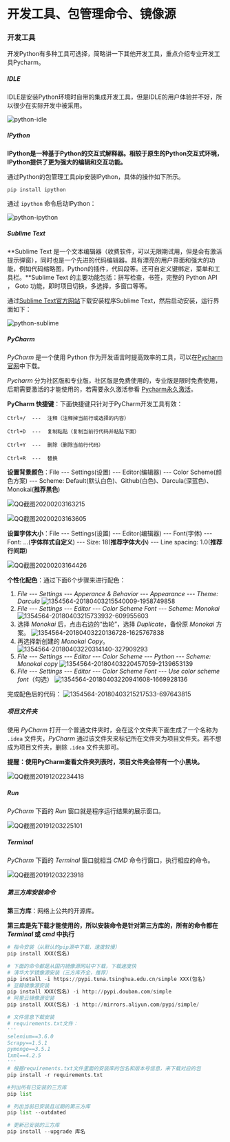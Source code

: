 # 开发工具、包管理命令、镜像源

### 开发工具

开发Python有多种工具可选择，简略讲一下其他开发工具，重点介绍专业开发工具Pycharm。

##### IDLE

IDLE是安装Python环境时自带的集成开发工具，但是IDLE的用户体验并不好，所以很少在实际开发中被采用。

![python-idle](image/python-idle.png)

##### IPython

**IPython是一种基于Python的交互式解释器。相较于原生的Python交互式环境，IPython提供了更为强大的编辑和交互功能。**

通过Python的包管理工具pip安装IPython，具体的操作如下所示。

```
pip install ipython
```

通过 `ipython` 命令启动IPython：

![python-ipython](image/python-ipython.png)

##### Sublime Text

**Sublime Text 是一个文本编辑器（收费软件，可以无限期试用，但是会有激活提示弹窗），同时也是一个先进的代码编辑器。具有漂亮的用户界面和强大的功能，例如代码缩略图，Python的插件，代码段等。还可自定义键绑定，菜单和工具栏。**Sublime Text 的主要功能包括：拼写检查，书签，完整的 Python API ， Goto 功能，即时项目切换，多选择，多窗口等等。

通过[Sublime Text官方网站](https://www.sublimetext.com/)下载安装程序Sublime Text，然后启动安装，运行界面如下：

![python-sublime](image/python-sublime.png)

##### PyCharm

*PyCharm* 是一个使用 Python 作为开发语言时提高效率的工具，可以在[Pycharm官网](https://www.jetbrains.com/pycharm/download/#section=windows)中下载。

*Pycharm* 分为社区版和专业版，社区版是免费使用的，专业版是限时免费使用，后期需要激活的才能使用的，若需要永久激活参看 [Pycharm永久激活](https://www.cnblogs.com/jiyu-hlzy/p/11726732.html)。

**PyCharm 快捷键**：下面快捷键只针对于PyCharm开发工具有效：

```
Ctrl+/  ---  注释（注释掉当前行或选择的内容）

Ctrl+D  ---  复制粘贴（复制当前行代码并粘贴下面）

Ctrl+Y  ---  删除（删除当前行代码）

Ctrl+R  ---  替换
```

**设置背景颜色**：File --- Settings(设置) --- Editor(编辑器) --- Color Scheme(颜色方案) --- Scheme: Default(默认白色)、Github(白色)、Darcula(深蓝色)、Monokai(**推荐黑色**)

![QQ截图20200203163215](image/QQ截图20200203163215.png)

![QQ截图20200203163605](image/QQ截图20200203163605.png)

**设置字体大小**：File --- Settings(设置) --- Editor(编辑器) --- Font(字体) --- Font: ...(**字体样式自定义**) --- Size: 18(**推荐字体大小**) --- Line spacing: 1.0(**推荐行间距**)

![QQ截图20200203164426](image/QQ截图20200203164426.png)

**个性化配色**：通过下面6个步骤来进行配色：

1. *File --- Settings --- Apperance & Behavior --- Appearance --- Theme: Darcula*
   ![1354564-20180403215540009-1958749858](image/1354564-20180403215540009-1958749858.png)
2. *File --- Settings --- Editor --- Color Scheme Font --- Scheme: Monokai*
   ![1354564-20180403215733932-609955603](image/1354564-20180403215733932-609955603.png)
3. 选择 *Monokai* 后，点击右边的“齿轮”，选择 *Duplicate*，备份原 *Monokai* 方案。
   ![1354564-20180403220136728-1625767838](image/1354564-20180403220136728-1625767838.png)
4. 再选择新创建的 *Monokai Copy*。![1354564-20180403220314140-327909293](image/1354564-20180403220314140-327909293.png)
5. *File --- Settings --- Editor --- Color Scheme --- Python --- Scheme: Monokai copy*
   ![1354564-20180403220457059-2139653139](image/1354564-20180403220457059-2139653139.png)
6. *File --- Settings --- Editor --- Color Scheme Font --- Use color scheme font*（勾选）
   ![1354564-20180403220941608-1669928136](image/1354564-20180403220941608-1669928136.png)

完成配色后的代码：
![1354564-20180403215217533-697643815](image/1354564-20180403215217533-697643815.png)

##### 项目文件夹

使用 *PyCharm* 打开一个普通文件夹时，会在这个文件夹下面生成了一个名称为 `.idea` 文件夹，*PyCharm* 通过该文件夹来标记所在文件夹为项目文件夹。若不想成为项目文件夹，删除 `.idea` 文件夹即可。

**提醒：使用PyCharm查看文件夹列表时，项目文件夹会带有一个小黑块。**

![QQ截图20191202234418](image/QQ截图20191202234418.png)

##### *Run*

*PyCharm* 下面的 *Run* 窗口就是程序运行结果的展示窗口。

![QQ截图20191203225101](image/QQ截图20191203225101.png)

##### *Terminal*

*PyCharm* 下面的 *Terminal* 窗口就相当 *CMD* 命令行窗口，执行相应的命令。

![QQ截图20191203223918](image/QQ截图20191203223918.png)

##### 第三方库安装命令

**第三方库**：网络上公共的开源库。

**第三库是先下载才能使用的，所以安装命令是针对第三方库的，所有的命令都在 *Terminal* 或 *cmd* 中执行**

```python
# 指令安装（从默认的pip源中下载，速度较慢）
pip install XXX(包名)

# 下面的命令都是从国内镜像源网站中下载，下载速度快
# 清华大学镜像源安装（三方库齐全，推荐）
pip install -i https://pypi.tuna.tsinghua.edu.cn/simple XXX(包名)
# 豆瓣镜像源安装
pip install XXX(包名) -i http://pypi.douban.com/simple
# 阿里云镜像源安装
pip install XXX(包名) -i http://mirrors.aliyun.com/pypi/simple/

# 文件信息下载安装
# requirements.txt文件：
'''
selenium==3.6.0
Scrapy==1.5.1
pymongo==3.5.1
lxml==4.2.5
'''
# 根据requirements.txt文件里面的安装库的包名和版本号信息，来下载对应的包
pip install -r requirements.txt

#列出所有已安装的三方库
pip list   

# 列出当前已安装且过期的第三方库
pip list --outdated  

# 更新已安装的三方库
pip install --upgrade 库名  
```

